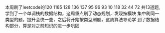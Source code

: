 本周刷了leetcode的120 1185 128 136 137 95 96 93 10 118 32 44 72
共13道题,学到了一个单调栈的数据结构，这周重点刷了动态规划，发现按模块
集中刷同一类型的题，提升会快一些，之后将开始按类型刷题，这周算法导论学
到了数据结构部分，算是对之前知识的进一步巩固
